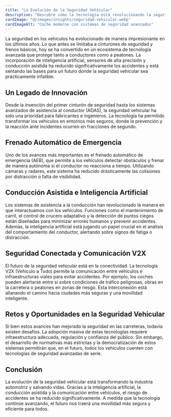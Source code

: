 ```yaml
---
title: "La Evolución de la Seguridad Vehicular"
description: "Descubre cómo la tecnología está revolucionando la seguridad en los vehículos, reduciendo accidentes y salvando vidas."
cardImage: "@/images/insights/seguridad-vehicular.webp"
cardImageAlt: "Coche moderno con sistemas de seguridad avanzados"
---
```


La seguridad en los vehículos ha evolucionado de manera impresionante en los últimos años. Lo que antes se limitaba a cinturones de seguridad y frenos básicos, hoy se ha convertido en un ecosistema de tecnología avanzada que protege tanto a conductores como a peatones. La incorporación de inteligencia artificial, sensores de alta precisión y conducción asistida ha reducido significativamente los accidentes y está sentando las bases para un futuro donde la seguridad vehicular sea prácticamente infalible.

## Un Legado de Innovación
Desde la invención del primer cinturón de seguridad hasta los sistemas avanzados de asistencia al conductor (ADAS), la seguridad vehicular ha sido una prioridad para fabricantes e ingenieros. La tecnología ha permitido transformar los vehículos en entornos más seguros, donde la prevención y la reacción ante incidentes ocurren en fracciones de segundo.

## Frenado Automático de Emergencia
Uno de los avances más importantes es el frenado automático de emergencia (AEB), que permite a los vehículos detectar obstáculos y frenar de manera autónoma si el conductor no reacciona a tiempo. Utilizando cámaras y radares, este sistema ha reducido drásticamente las colisiones por distracción o falta de visibilidad.

## Conducción Asistida e Inteligencia Artificial
Los sistemas de asistencia a la conducción han revolucionado la manera en que interactuamos con los vehículos. Funciones como el mantenimiento de carril, el control de crucero adaptativo y la detección de puntos ciegos están diseñadas para minimizar errores humanos y prevenir accidentes. Además, la inteligencia artificial está jugando un papel crucial en el análisis del comportamiento del conductor, alertando sobre signos de fatiga o distracción.

## Seguridad Conectada y Comunicación V2X
El futuro de la seguridad vehicular está en la conectividad. La tecnología V2X (Vehículo a Todo) permite la comunicación entre vehículos e infraestructuras viales para evitar accidentes. Por ejemplo, los coches pueden alertarse entre sí sobre condiciones de tráfico peligrosas, obras en la carretera o peatones en zonas de riesgo. Esta interconexión está allanando el camino hacia ciudades más seguras y una movilidad inteligente.

## Retos y Oportunidades en la Seguridad Vehicular
Si bien estos avances han mejorado la seguridad en las carreteras, todavía existen desafíos. La adopción masiva de estas tecnologías requiere infraestructura adecuada, regulación y confianza del público. Sin embargo, el desarrollo de normativas más estrictas y la democratización de estos sistemas permitirán que, en el futuro, todos los vehículos cuenten con tecnologías de seguridad avanzadas de serie.

## Conclusión
La evolución de la seguridad vehicular está transformando la industria automotriz y salvando vidas. Gracias a la inteligencia artificial, la conducción asistida y la comunicación entre vehículos, el riesgo de accidentes se ha reducido significativamente. A medida que la tecnología continúe avanzando, el futuro nos traerá una movilidad más segura y eficiente para todos.